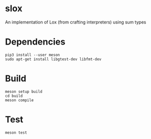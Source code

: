 # slox
An implementation of Lox (from crafting interpreters) using sum types

# Dependencies

```
pip3 install --user meson
sudo apt-get install libgtest-dev libfmt-dev
```

# Build
```
meson setup build
cd build
meson compile
```

# Test
```
meson test
```